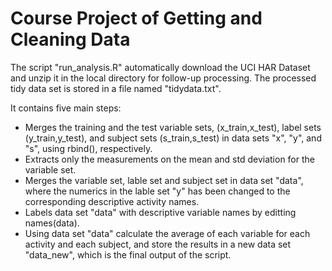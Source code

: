 # Course Project of Getting and Cleaning Data
The script "run_analysis.R" automatically download the UCI HAR Dataset 
and unzip it in the local directory for follow-up processing. The 
processed tidy data set is stored in a file named "tidydata.txt".

It contains five main steps:
* Merges the training and the test variable sets,  (x_train,x_test), 
label sets (y_train,y_test), and subject sets (s_train,s_test) in data 
sets "x", "y", and "s", using rbind(), respectively.
* Extracts only the measurements on the mean and std deviation for the 
variable set.
* Merges the variable set, lable set and subject set in data set "data", 
where the numerics in the lable set "y" has been changed to the 
corresponding descriptive activity names.
* Labels data set "data" with descriptive variable names by editting 
names(data).
* Using data set "data" calculate the average of each variable for each 
activity and each subject, and store the results in a new data set 
"data_new", which is the final output of the script. 
